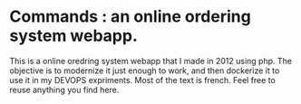 # Commands : an online ordering system webapp.

This is a online oredring system webapp that I made in 2012 using php.
The objective is to modernize it just enough to work, and then dockerize it to use it in my DEVOPS expriments.
Most of the text is french.
Feel free to reuse anything you find here.
